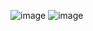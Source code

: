 ![image](https://github.com/user-attachments/assets/dba70a2a-4799-4fed-9bb4-cf2b8de5d169)
![image](https://github.com/user-attachments/assets/461d89b9-ad5f-4e74-ae78-06cea7411650)

